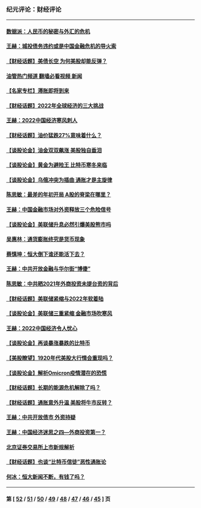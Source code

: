 ### 纪元评论：财经评论
---
#### [数据派：人民币的秘密与外汇的危机](../../pages/nsc1026/n13667092.md?03250330) 
#### [王赫：城投债务违约或是中国金融危机的导火索](../../pages/nsc1026/n13665322.md?03250330) 
#### [【财经话题】美债长空 为何美股却能反弹？](../../pages/nsc1026/n13665895.md?03250330) 
#### [油管热门频道 翻墙必看视频 新闻](ok?03250330)
#### [【名家专栏】滞胀即将到来](../../pages/nsc1026/n13658171.md?03250330) 
#### [【财经话题】2022年全球经济的三大挑战](../../pages/nsc1026/n13654423.md?03250330) 
#### [王赫：2022中国经济寒风刺人](../../pages/nsc1026/n13651403.md?03250330) 
#### [【财经话题】油价猛跌27%意味着什么？](../../pages/nsc1026/n13648767.md?03250330) 
#### [【谈股论金】油金双双飙涨 美股独自垂泪](../../pages/nsc1026/n13631742.md?03250330) 
#### [【谈股论金】黄金为避险王 比特币寒冬来临](../../pages/nsc1026/n13600406.md?03250330) 
#### [【谈股论金】乌俄冲突为插曲 通胀才是主旋律](../../pages/nsc1026/n13576797.md?03250330) 
#### [陈思敏：最差的年初开局 A股的脊梁在哪里？](../../pages/nsc1026/n13558359.md?03250330) 
#### [王赫：中国金融市场对外资释放三个危险信号](../../pages/nsc1026/n13546389.md?03250330) 
#### [【谈股论金】美联储升息必然引爆美股熊市吗](../../pages/nsc1026/n13519194.md?03250330) 
#### [吴惠林：通货膨胀终究是货币现象](../../pages/nsc1026/n13512979.md?03250330) 
#### [蔡慎坤：恒大倒下谁还能活下去？](../../pages/nsc1026/n13501831.md?03250330) 
#### [王赫：中共开放金融与华尔街“博傻”](../../pages/nsc1026/n13501138.md?03250330) 
#### [陈思敏：中共晒2021年外商投资未提台资的背后](../../pages/nsc1026/n13501057.md?03250330) 
#### [【财经话题】美联储紧缩与2022年软着陆](../../pages/nsc1026/n13498354.md?03250330) 
#### [【谈股论金】美联储三重紧缩 金融市场吹寒风](../../pages/nsc1026/n13487202.md?03250330) 
#### [王赫：2022中国经济令人忧心](../../pages/nsc1026/n13480433.md?03250330) 
#### [【谈股论金】再谈暴涨暴跌的比特币](../../pages/nsc1026/n13428036.md?03250330) 
#### [【美股瞭望】1920年代美股大行情会重现吗？](../../pages/nsc1026/n13425425.md?03250330) 
#### [【谈股论金】解析Omicron疫情潜在的恐慌](../../pages/nsc1026/n13403704.md?03250330) 
#### [【财经话题】长期的能源危机解除了吗？](../../pages/nsc1026/n13378041.md?03250330) 
#### [【财经话题】通胀意外升温 美股将牛市反转？](../../pages/nsc1026/n13370659.md?03250330) 
#### [王赫：中共开放债市 外资持疑](../../pages/nsc1026/n13366203.md?03250330) 
#### [王赫：中国经济迷思之四—外商投资第一？](../../pages/nsc1026/n13354150.md?03250330) 
#### [北京证券交易所上市新规解析](../../pages/nsc1026/n13348292.md?03250330) 
#### [【财经话题】也谈“比特币信徒”恶性通胀论](../../pages/nsc1026/n13331972.md?03250330) 
#### [何冰：恒大新闻不断，有钱了吗？](../../pages/nsc1026/n13325002.md?03250330) 

---
#### 第 [ [52](./52.md?03250330) / [51](./51.md?03250330) / [50](./50.md?03250330) / [49](./49.md?03250330) / [48](./48.md?03250330) / [47](./47.md?03250330) / [46](./46.md?03250330) / [45](./45.md?03250330) ] 页
